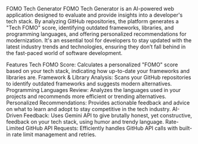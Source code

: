 FOMO Tech Generator
FOMO Tech Generator is an AI-powered web application designed to evaluate and provide insights into a developer's tech stack. By analyzing GitHub repositories, the platform generates a "Tech FOMO" score, identifying outdated frameworks, libraries, and programming languages, and offering personalized recommendations for modernization. It's an essential tool for developers to stay updated with the latest industry trends and technologies, ensuring they don’t fall behind in the fast-paced world of software development.

Features
Tech FOMO Score: Calculates a personalized "FOMO" score based on your tech stack, indicating how up-to-date your frameworks and libraries are.
Framework & Library Analysis: Scans your GitHub repositories to identify outdated frameworks and suggests modern alternatives.
Programming Languages Review: Analyzes the languages used in your projects and recommends more efficient or trending alternatives.
Personalized Recommendations: Provides actionable feedback and advice on what to learn and adopt to stay competitive in the tech industry.
AI-Driven Feedback: Uses Gemini API to give brutally honest, yet constructive, feedback on your tech stack, using humor and trendy language.
Rate-Limited GitHub API Requests: Efficiently handles GitHub API calls with built-in rate limit management and retries.
